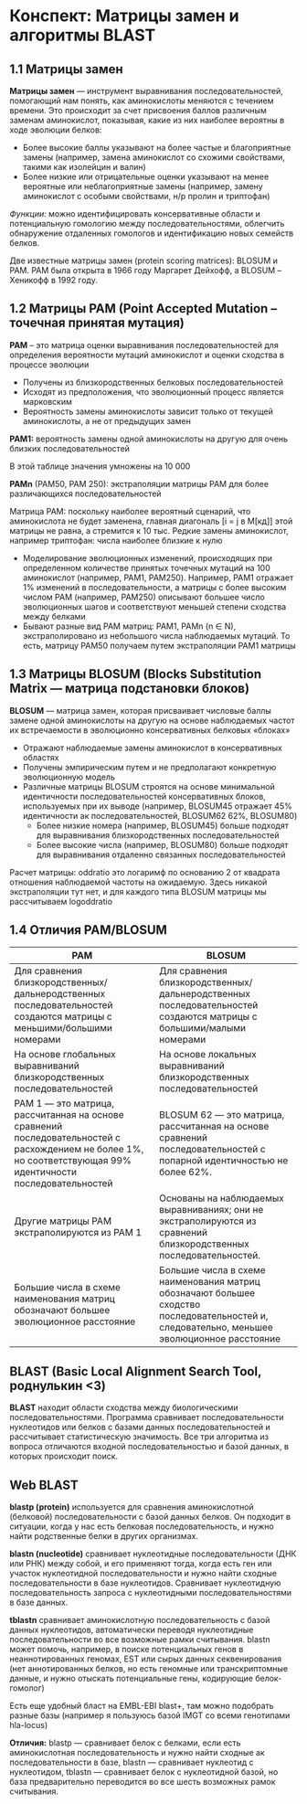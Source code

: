 # Конспект: Матрицы замен и алгоритмы BLAST

## 1.1 Матрицы замен

**Матрицы замен** — инструмент выравнивания последовательностей, помогающий нам понять, как аминокислоты меняются с течением времени. Это происходит за счет присвоения баллов различным заменам аминокислот, показывая, какие из них наиболее вероятны в ходе эволюции белков:

- Более высокие баллы указывают на более частые и благоприятные замены (например, замена аминокислот со схожими свойствами, такими как изолейцин и валин)
- Более низкие или отрицательные оценки указывают на менее вероятные или неблагоприятные замены (например, замену аминокислот с особыми свойствами, н/р пролин и триптофан)

_Функции:_ можно идентифицировать консервативные области и потенциальную гомологию между последовательностями, облегчить обнаружение отдаленных гомологов и идентификацию новых семейств белков.

Две известные матрицы замен (protein scoring matrices): BLOSUM и PAM. PAM была открыта в 1966 году Маргарет Дейхофф, a BLOSUM – Хеникофф в 1992 году.

## 1.2 Матрицы PAM (Point Accepted Mutation – точечная принятая мутация)

**PAM** – это матрица оценки выравнивания последовательностей для определения вероятности мутаций аминокислот и оценки сходства в процессе эволюции

- Получены из близкородственных белковых последовательностей
- Исходят из предположения, что эволюционный процесс является марковским
- Вероятность замены аминокислоты зависит только от текущей аминокислоты, а не от предыдущих замен

**PAM1:** вероятность замены одной аминокислоты на другую для очень близких последовательностей

В этой таблице значения умножены на 10 000

**PAMn** (PAM50, PAM 250): экстраполяции матрицы PAM для более различающихся последовательностей


Матрица PAM: поскольку наиболее вероятный сценарий, что аминокислота не будет заменена, главная диагональ [i = j в М[кд]] этой матрицы не равна, а стремится к 10 тыс. Редкие замены аминокислот, например триптофан: числа наиболее близкие к нулю

- Моделирование эволюционных изменений, происходящих при определенном количестве принятых точечных мутаций на 100 аминокислот (например, PAM1, PAM250). Например, PAM1 отражает 1% изменений в последовательности, а матрицы с более высоким числом PAM (например, PAM250) описывают большее число эволюционных шагов и соответствуют меньшей степени сходства между белками
- Бывают разные вид PAM матриц: PAM1, PAMn (n ∈ N), экстраполировано из небольшого числа наблюдаемых мутаций. То есть, матрицу PAM50 получаем путем экстраполяции PAM1 матрицы

## 1.3 Матрицы BLOSUM (Blocks Substitution Matrix — матрица подстановки блоков)

**BLOSUM** — матрица замен, которая присваивает числовые баллы замене одной аминокислоты на другую на основе наблюдаемых частот их встречаемости в эволюционно консервативных белковых «блоках»

- Отражают наблюдаемые замены аминокислот в консервативных областях
- Получены эмпирическим путем и не предполагают конкретную эволюционную модель
- Различные матрицы BLOSUM строятся на основе минимальной идентичности последовательностей консервативных блоков, используемых при их выводе (например, BLOSUM45 отражает 45% идентичности ак последовательностей, BLOSUM62 62%, BLOSUM80)
  - Более низкие номера (например, BLOSUM45) больше подходят для выравнивания близкородственных последовательностей
  - Более высокие числа (например, BLOSUM80) больше подходят для выравнивания отдаленно связанных последовательностей


Расчет матрицы: oddratio это логаримф по основанию 2 от квадрата отношения наблюдаемой частоты на ожидаемую. Здесь никакой экстраполяции тут нет, и для каждого типа BLOSUM матрицы мы рассчитываем logoddratio

## 1.4 Отличия PAM/BLOSUM


| РАМ | BLOSUM |
|-----|--------|
| Для сравнения близкородственных/дальнеродственных последовательностей создаются матрицы с меньшими/большими номерами | Для сравнения близкородственных/дальнеродственных последовательностей создаются матрицы с большими/малыми номерами |
| На основе глобальных выравниваний близкородственных последовательностей | На основе локальных выравниваний близкородственных последовательностей |
| РАМ 1 — это матрица, рассчитанная на основе сравнений последовательностей с расхождением не более 1%, но соответствующая 99% идентичности последовательностей | BLOSUM 62 — это матрица, рассчитанная на основе сравнений последовательностей с попарной идентичностью не более 62%. |
| Другие матрицы РАМ экстраполируются из РАМ 1 | Основаны на наблюдаемых выравниваниях; они не экстраполируются из сравнений близкородственных последовательностей. |
| Большие числа в схеме наименования матриц обозначают большее эволюционное расстояние | Большие числа в схеме наименования матриц обозначают большее сходство последовательностей и, следовательно, меньшее эволюционное расстояние |

## BLAST (Basic Local Alignment Search Tool, роднулькин <3)

**BLAST** находит области сходства между биологическими последовательностями. Программа сравнивает последовательности нуклеотидов или белков с базами данных последовательностей и рассчитывает статистическую значимость. Все три алгоритма из вопроса отличаются входной последовательностью и базой данных, в которых происходит поиск.

## Web BLAST

**blastp (protein)** используется для сравнения аминокислотной (белковой) последовательности с базой данных белков. Он подходит в ситуации, когда у нас есть белковая последовательность, и нужно найти родственные белки в других организмах.

**blastn (nucleotide)** сравнивает нуклеотидные последовательности (ДНК или РНК) между собой, и его применяют тогда, когда есть ген или участок нуклеотидной последовательности и нужно найти сходные последовательности в базе нуклеотидов. Сравнивает нуклеотидную последовательность запроса с нуклеотидными последовательностями в базе данных.

**tblastn** сравнивает аминокислотную последовательность с базой данных нуклеотидов, автоматически переводя нуклеотидные последовательности во все возможные рамки считывания. blastn может помочь, например, в поиске потенциальных генов в неаннотированных геномах, EST или сырых данных секвенирования (нет аннотированных белков, но есть геномные или транскриптомные данные, и нужно отыскать потенциальные гены, кодирующие белок-гомолог)

Есть еще удобный бласт на EMBL-EBI blast+, там можно подобрать разные базы (например я пользуюсь базой IMGT со всеми генотипами hla-locus)

**Отличия:** blastp — сравнивает белок с белками, если есть аминокислотная последовательность и нужно найти сходные ак последовательности в базе, blastn — сравнивает нуклеотид с нуклеотидом, tblastn — сравнивает белок с нуклеотидной базой, но база предварительно переводится во все шесть возможных рамок считывания.
